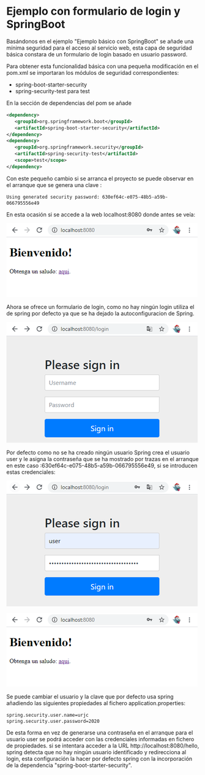 # Ejemplo con formulario de login y SpringBoot
Basándonos en el ejemplo "Ejemplo básico con SpringBoot" se añade una mínima seguridad para el acceso al servicio web, esta capa de seguridad básica constara de un formulario de login basado en usuario password.

Para obtener esta funcionalidad básica con una pequeña modificación en el pom.xml se importaran los módulos de seguridad correspondientes:

* spring-boot-starter-security
* spring-security-test para test

En la sección de dependencias del pom se añade 

```XML
<dependency>
   <groupId>org.springframework.boot</groupId>
   <artifactId>spring-boot-starter-security</artifactId>
</dependency>
<dependency>
   <groupId>org.springframework.security</groupId>
   <artifactId>spring-security-test</artifactId>
   <scope>test</scope>
</dependency>
```

Con este pequeño cambio si se arranca el proyecto se puede observar en el arranque que se genera una clave :

```shell script
Using generated security password: 630ef64c-e075-48b5-a59b-066795556e49 
```
En esta ocasión si se accede a la web localhost:8080 donde antes se veía:

![alt text](./doc/webWithOutLogin.png "Configuración básica")

Ahora se ofrece un formulario de login, como no hay ningún login utiliza el de spring por defecto ya que se ha dejado la autoconfiguracion de Spring.

![alt text](./doc/webWithLogin.png "Configuración básica")

Por defecto como no se ha creado ningún usuario Spring crea el usuario user y le asigna la contraseña que se ha mostrado por trazas en el arranque en este caso :630ef64c-e075-48b5-a59b-066795556e49, si se introducen estas credenciales:

![alt text](./doc/webWithLoginFilled.png "Configuración básica")

![alt text](./doc/webWithOutLogin.png "Configuración básica")

Se puede cambiar el usuario y la clave que por defecto usa spring añadiendo las siguientes propiedades al fichero application.properties:
```properties
spring.security.user.name=urjc
spring.security.user.password=2020
```
De esta forma en vez de generarse una contraseña en el arranque para el usuario user se podrá acceder con las credenciales informadas en fichero de propiedades.
si se intentara acceder a la URL http://localhost:8080/hello, spring detecta que no hay ningún usuario identificado y redirecciona al login, esta configuración la hacer por defecto spring con la incorporación de la dependencia "spring-boot-starter-security".
